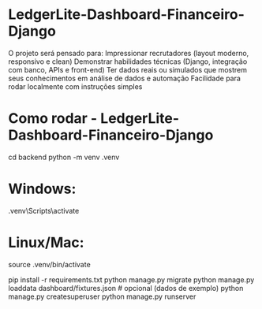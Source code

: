 # LedgerLite-Dashboard-Financeiro-Django
O projeto será pensado para:  Impressionar recrutadores (layout moderno, responsivo e clean)  Demonstrar habilidades técnicas (Django, integração com banco, APIs e front-end)  Ter dados reais ou simulados que mostrem seus conhecimentos em análise de dados e automação  Facilidade para rodar localmente com instruções simples

# Como rodar - LedgerLite-Dashboard-Financeiro-Django

cd backend
python -m venv .venv
# Windows:
.venv\Scripts\activate
# Linux/Mac:
source .venv/bin/activate

pip install -r requirements.txt
python manage.py migrate
python manage.py loaddata dashboard/fixtures.json   # opcional (dados de exemplo)
python manage.py createsuperuser
python manage.py runserver
